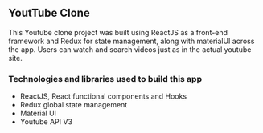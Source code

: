 ## YoutTube Clone

This Youtube clone project was built using ReactJS as a front-end framework and Redux for state management, along with materialUI across the app. Users can watch and search videos just as in the actual youtube site.


### Technologies and libraries used to build this app

- ReactJS, React functional components and Hooks
- Redux global state management
- Material UI
- Youtube API V3

[![]()]()
